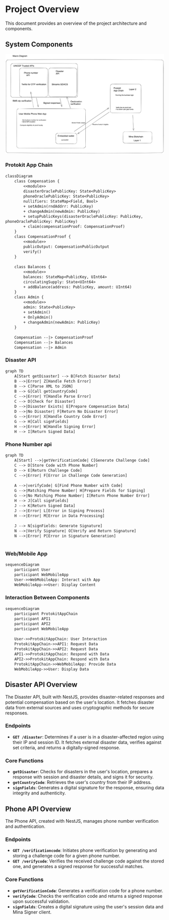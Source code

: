 # Project Overview

This document provides an overview of the project architecture and components.

## System Components

![PRENDICO macro diagram](/images/macro-diagram.png "PRENDICO macro diagram")

### Protokit App Chain

```mermaid
classDiagram
    class Compensation {
        <<module>> 
        disasterOraclePublicKey: State<PublicKey>
        phoneOraclePublicKey: State<PublicKey>
        nullifiers: StateMap<Field, Bool>
        + setAdmin(rndAddrr: PublicKey)
        + changeAdmin(newAdmin: PublicKey)
        + setupPublicKeys(disasterOraclePublicKey: PublicKey, phoneOraclePublicKey: PublicKey)
        + claim(compensationProof: CompensationProof)
    }
    class CompensationProof {
        <<module>> 
        publicOutput: CompensationPublicOutput
        verify()
    }
    
    class Balances {
        <<module>> 
        balances: StateMap<PublicKey, UInt64>
        circulatingSupply: State<UInt64>
        + addBalance(address: PublicKey, amount: UInt64)
    }
    class Admin {
        <<module>> 
        admin: State<PublicKey>
        + setAdmin()
        + OnlyAdmin()
        + changeAdmin(newAdmin: PublicKey)
    }
   
    Compensation --|> CompensationProof
    Compensation --|> Balances
    Compensation --|> Admin
```

### Disaster API 

```mermaid
graph TD
    A[Start getDisaster] --> B[Fetch Disaster Data]
    B -->|Error| Z[Handle Fetch Error]
    B --> C[Parse XML to JSON]
    B --> G[Call getCountryCode]
    C -->|Error| Y[Handle Parse Error]
    C --> D[Check for Disaster]
    D -->|Disaster Exists| E[Prepare Compensation Data]
    D -->|No Disaster| F[Return No Disaster Error]
    G -->|Error| X[Handle Country Code Error]
    G --> H[Call signFields]
    H -->|Error| W[Handle Signing Error]
    H --> I[Return Signed Data]

```

### Phone Number api

```mermaid
graph TD
    A[Start] -->|getVerificationCode| C[Generate Challenge Code]
    C --> D[Store Code with Phone Number]
    D --> E[Return Challenge Code]
    C -->|Error| F[Error in Challenge Code Generation]

    A -->|verifyCode| G[Find Phone Number with Code]
    G -->|Matching Phone Number| H[Prepare Fields for Signing]
    G -->|No Matching Phone Number| I[Return Phone Number Error]
    H --> J[Call signFields]
    J --> K[Return Signed Data]
    J -->|Error| L[Error in Signing Process]
    H -->|Error| M[Error in Data Processing]

    J --> N[signFields: Generate Signature]
    N -->|Verify Signature| O[Verify and Return Signature]
    N -->|Error| P[Error in Signature Generation]


```

### Web/Mobile App

```mermaid
sequenceDiagram
    participant User
    participant WebMobileApp
    User->>WebMobileApp: Interact with App
    WebMobileApp->>User: Display Content
```

### Interaction Between Components

```mermaid
sequenceDiagram
    participant ProtokitAppChain
    participant API1
    participant API2
    participant WebMobileApp

    User->>ProtokitAppChain: User Interaction
    ProtokitAppChain->>API1: Request Data
    ProtokitAppChain->>API2: Request Data
    API1->>ProtokitAppChain: Respond with Data
    API2->>ProtokitAppChain: Respond with Data
    ProtokitAppChain->>WebMobileApp: Provide Data
    WebMobileApp->>User: Display Data
```

## Disaster API Overview

The Disaster API, built with NestJS, provides disaster-related responses and potential compensation based on the user's location. It fetches disaster data from external sources and uses cryptographic methods for secure responses.

### Endpoints

- **`GET /disaster`**: Determines if a user is in a disaster-affected region using their IP and session ID. It fetches external disaster data, verifies against set criteria, and returns a digitally-signed response.

### Core Functions

- **`getDisaster`**: Checks for disasters in the user's location, prepares a response with session and disaster details, and signs it for security.
- **`getCountryCode`**: Retrieves the user's country from their IP address.
- **`signFields`**: Generates a digital signature for the response, ensuring data integrity and authenticity.

## Phone API Overview

The Phone API, created with NestJS, manages phone number verification and authentication.

### Endpoints

- **`GET /verificationcode`**: Initiates phone verification by generating and storing a challenge code for a given phone number.
- **`GET /verifycode`**: Verifies the received challenge code against the stored one, and generates a signed response for successful matches.

### Core Functions

- **`getVerificationCode`**: Generates a verification code for a phone number.
- **`verifyCode`**: Checks the verification code and returns a signed response upon successful validation.
- **`signFields`**: Creates a digital signature using the user's session data and Mina Signer client.
